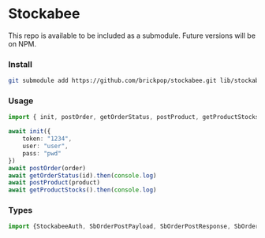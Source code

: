 # Stockabee

This repo is available to be included as a submodule. Future versions will be on NPM.

### Install
```sh
git submodule add https://github.com/brickpop/stockabee.git lib/stockabee
```

### Usage

```typescript
import { init, postOrder, getOrderStatus, postProduct, getProductStocks } from "lib/stockabee"

await init({
    token: "1234",
    user: "user",
    pass: "pwd"
})
await postOrder(order)
await getOrderStatus(id).then(console.log)
await postProduct(product)
await getProductStocks().then(console.log)
```

### Types
```typescript
import {StockabeeAuth, SbOrderPostPayload, SbOrderPostResponse, SbOrderStatus, SbProductPayload, SbProductPostResponse, SbStockStatus} from "lib/stockabee"
```
